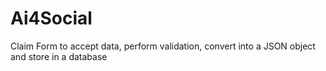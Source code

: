 # Ai4Social
Claim Form to accept data, perform validation, convert into a JSON object and store in a database
